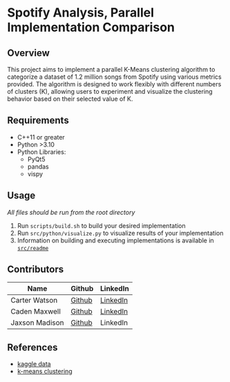 # Spotify Analysis, Parallel Implementation Comparison

## Overview

This project aims to implement a parallel K-Means clustering algorithm to categorize a dataset of 1.2 million songs from Spotify using various metrics provided. The algorithm is designed to work flexibly with different numbers of clusters (K), allowing users to experiment and visualize the clustering behavior based on their selected value of K.

## Requirements

- C++11 or greater
- Python >3.10
- Python Libraries:
  - PyQt5
  - pandas
  - vispy

## Usage

*All files should be run from the root directory*

1. Run `scripts/build.sh` to build your desired implementation
2. Run `src/python/visualize.py` to visualize results of your implementation
3. Information on building and executing implementations is available in [`src/readme`](src/README.md)

## Contributors

| Name | Github | LinkedIn |
|---|---|---|
| Carter Watson  | [Github](https://www.github.com/cartwatson) | [LinkedIn](https://www.linkedin.com/in/cartwatson) |  
| Caden Maxwell  | [Github](https://github.com/caden-maxwell)  | [LinkedIn](https://www.linkedin.com/in/cadenmaxwell/) |
| Jaxson Madison | [Github](https://github.com/JaxsonM) | LinkedIn |

## References 

- [kaggle data](https://www.kaggle.com/datasets/rodolfofigueroa/spotify-12m-songs)
- [k-means clustering](http://reasonabledeviations.com/2019/10/02/k-means-in-cpp/)
